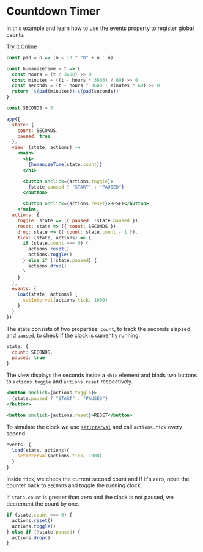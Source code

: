 # Countdown Timer

In this example and learn how to use the [events](/docs/events.md) property to register global events.

[Try it Online](https://codepen.io/hyperapp/pen/evOZLv?editors=0010)

```jsx
const pad = n => (n < 10 ? "0" + n : n)

const humanizeTime = t => {
  const hours = (t / 3600) >> 0
  const minutes = ((t - hours * 3600) / 60) >> 0
  const seconds = (t - hours * 3600 - minutes * 60) >> 0
  return `${pad(minutes)}:${pad(seconds)}`
}

const SECONDS = 5

app({
  state: {
    count: SECONDS,
    paused: true
  },
  view: (state, actions) =>
    <main>
      <h1>
        {humanizeTime(state.count)}
      </h1>

      <button onclick={actions.toggle}>
        {state.paused ? "START" : "PAUSED"}
      </button>

      <button onclick={actions.reset}>RESET</button>
    </main>,
  actions: {
    toggle: state => ({ paused: !state.paused }),
    reset: state => ({ count: SECONDS }),
    drop: state => ({ count: state.count - 1 }),
    tick: (state, actions) => {
      if (state.count === 0) {
        actions.reset()
        actions.toggle()
      } else if (!state.paused) {
        actions.drop()
      }
    }
  },
  events: {
    load(state, actions) {
      setInterval(actions.tick, 1000)
    }
  }
})
```

The state consists of two properties: `count`, to track the seconds elapsed; and `paused`, to check if the clock is currently running.

```jsx
state: {
  count: SECONDS,
  paused: true
}
```

The view displays the seconds inside a `<h1>` element and binds two buttons to `actions.toggle` and `actions.reset` respectively.

```jsx
<button onclick={actions.toggle}>
  {state.paused ? "START" : "PAUSED"}
</button>

<button onclick={actions.reset}>RESET</button>
```

To simulate the clock we use [`setInterval`](https://developer.mozilla.org/en-US/docs/Web/API/WindowOrWorkerGlobalScope/setInterval) and call `actions.tick` every second.

```jsx
events: {
  load(state, actions){
    setInterval(actions.tick, 1000)
  }
}
```

Inside `tick`, we check the current second count and if it's zero, reset the counter back to `SECONDS` and toggle the running clock.

If `state.count` is greater than zero and the clock is not paused, we decrement the count by one.

```jsx
if (state.count === 0) {
  actions.reset()
  actions.toggle()
} else if (!state.paused) {
  actions.drop()
}
```
